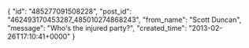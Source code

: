  {
   "id": "485277091508228",
   "post_id": "462493170453287_485010274868243",
   "from_name": "Scott Duncan",
   "message": "Who's the injured party?",
   "created_time": "2013-02-26T17:10:41+0000"
 }
